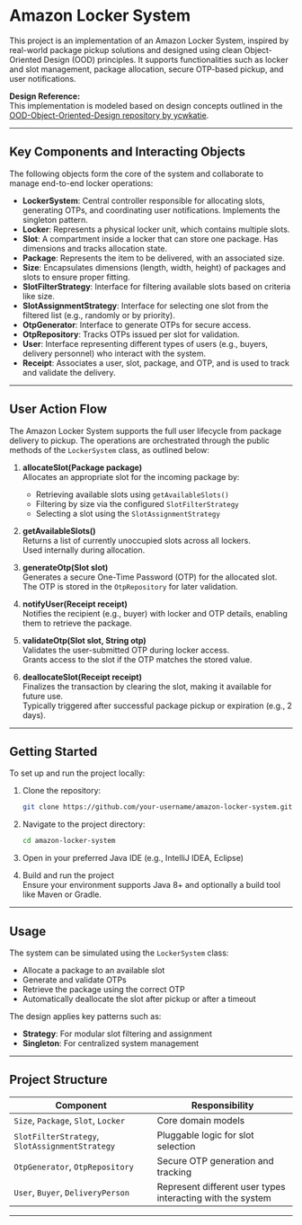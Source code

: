 # Amazon Locker System

This project is an implementation of an Amazon Locker System, inspired by real-world package pickup solutions and designed using clean Object-Oriented Design (OOD) principles. It supports functionalities such as locker and slot management, package allocation, secure OTP-based pickup, and user notifications.

**Design Reference:**  
This implementation is modeled based on design concepts outlined in the [OOD-Object-Oriented-Design repository by ycwkatie](https://github.com/ycwkatie/OOD-Object-Oriented-Design/blob/main/ood/amazon_locker.md).

---

## Key Components and Interacting Objects

The following objects form the core of the system and collaborate to manage end-to-end locker operations:

- **LockerSystem**: Central controller responsible for allocating slots, generating OTPs, and coordinating user notifications. Implements the singleton pattern.
- **Locker**: Represents a physical locker unit, which contains multiple slots.
- **Slot**: A compartment inside a locker that can store one package. Has dimensions and tracks allocation state.
- **Package**: Represents the item to be delivered, with an associated size.
- **Size**: Encapsulates dimensions (length, width, height) of packages and slots to ensure proper fitting.
- **SlotFilterStrategy**: Interface for filtering available slots based on criteria like size.
- **SlotAssignmentStrategy**: Interface for selecting one slot from the filtered list (e.g., randomly or by priority).
- **OtpGenerator**: Interface to generate OTPs for secure access.
- **OtpRepository**: Tracks OTPs issued per slot for validation.
- **User**: Interface representing different types of users (e.g., buyers, delivery personnel) who interact with the system.
- **Receipt**: Associates a user, slot, package, and OTP, and is used to track and validate the delivery.

---

## User Action Flow

The Amazon Locker System supports the full user lifecycle from package delivery to pickup. The operations are orchestrated through the public methods of the `LockerSystem` class, as outlined below:

1. **allocateSlot(Package package)**  
   Allocates an appropriate slot for the incoming package by:  
   - Retrieving available slots using `getAvailableSlots()`  
   - Filtering by size via the configured `SlotFilterStrategy`  
   - Selecting a slot using the `SlotAssignmentStrategy`  


2. **getAvailableSlots()**  
   Returns a list of currently unoccupied slots across all lockers.  
   Used internally during allocation.  

3. **generateOtp(Slot slot)**  
   Generates a secure One-Time Password (OTP) for the allocated slot.  
   The OTP is stored in the `OtpRepository` for later validation.  
   
4. **notifyUser(Receipt receipt)**  
   Notifies the recipient (e.g., buyer) with locker and OTP details, enabling them to retrieve the package.  


5. **validateOtp(Slot slot, String otp)**  
   Validates the user-submitted OTP during locker access.  
   Grants access to the slot if the OTP matches the stored value.  


6. **deallocateSlot(Receipt receipt)**  
   Finalizes the transaction by clearing the slot, making it available for future use.  
   Typically triggered after successful package pickup or expiration (e.g., 2 days).  
  

---

## Getting Started

To set up and run the project locally:

1. Clone the repository:
   ```bash
   git clone https://github.com/your-username/amazon-locker-system.git
   ```

2. Navigate to the project directory:
   ```bash
   cd amazon-locker-system
   ```

3. Open in your preferred Java IDE (e.g., IntelliJ IDEA, Eclipse)

4. Build and run the project  
   Ensure your environment supports Java 8+ and optionally a build tool like Maven or Gradle.

---

## Usage

The system can be simulated using the `LockerSystem` class:

- Allocate a package to an available slot
- Generate and validate OTPs
- Retrieve the package using the correct OTP
- Automatically deallocate the slot after pickup or after a timeout

The design applies key patterns such as:
- **Strategy**: For modular slot filtering and assignment
- **Singleton**: For centralized system management

---

## Project Structure

| Component                        | Responsibility                                             |
|----------------------------------|-------------------------------------------------------------|
| `Size`, `Package`, `Slot`, `Locker`         | Core domain models                                       |
| `SlotFilterStrategy`, `SlotAssignmentStrategy` | Pluggable logic for slot selection                        |
| `OtpGenerator`, `OtpRepository`            | Secure OTP generation and tracking                        |
| `User`, `Buyer`, `DeliveryPerson`          | Represent different user types interacting with the system |

---

